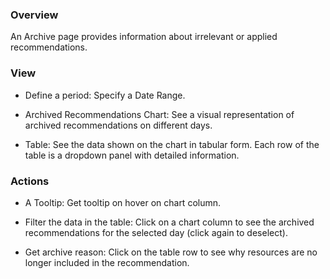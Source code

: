 ### **Overview**

An Archive page provides information about irrelevant or applied recommendations.

### **View**
 
- Define a period: Specify a Date Range.

- Archived Recommendations Chart: See a visual representation of archived recommendations on different days.

- Table: See the data shown on the chart in tabular form. Each row of the table is a dropdown panel with detailed information.

### **Actions**

- A Tooltip: Get tooltip on hover on chart column.

- Filter the data in the table: Click on a chart column to see the archived recommendations for the selected day (click again to deselect).

- Get archive reason: Click on the table row to see why resources are no longer included in the recommendation.